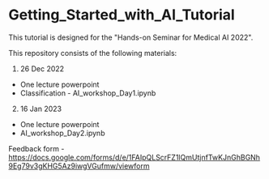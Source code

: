 # Getting_Started_with_AI_Tutorial

This tutorial is designed for the "Hands-on Seminar for Medical AI 2022". 

This repository consists of the following materials:
1. 26 Dec 2022
  - One lecture powerpoint 
  - Classification - AI_workshop_Day1.ipynb
2. 16 Jan 2023
  - One lecture powerpoint
  - AI_workshop_Day2.ipynb

Feedback form - https://docs.google.com/forms/d/e/1FAIpQLScrFZ1lQmUtjnfTwKJnGhBGNh9Eg79v3gKHG5Az9iwgVGufmw/viewform



